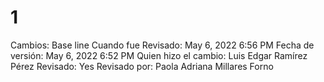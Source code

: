 # 1

Cambios: Base line
Cuando fue Revisado: May 6, 2022 6:56 PM
Fecha de  versión: May 6, 2022 6:52 PM
Quien hizo el cambio: Luis Edgar Ramírez Pérez
Revisado: Yes
Revisado por: Paola Adriana Millares Forno